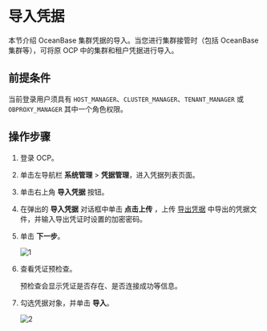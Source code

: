 # 导入凭据

本节介绍 OceanBase 集群凭据的导入。当您进行集群接管时（包括 OceanBase 集群等），可将原 OCP 中的集群和租户凭据进行导入。

## 前提条件

当前登录用户须具有 `HOST_MANAGER`、`CLUSTER_MANAGER`、`TENANT_MANAGER` 或 `OBPROXY_MANAGER` 其中一个角色权限。

## 操作步骤

1. 登录 OCP。

2. 单击左导航栏 **系统管理** \> **凭据管理**，进入凭据列表页面。

3. 单击右上角 **导入凭据** 按钮。

4. 在弹出的 **导入凭据** 对话框中单击 **点击上传** ，上传 [导出凭据](200.export-connection.md) 中导出的凭据文件，并输入导出凭证时设置的加密密码。

5. 单击 **下一步**。

    ![1](https://obbusiness-private.oss-cn-shanghai.aliyuncs.com/doc/img/ocp/422/%E5%AF%BC%E5%85%A5%E5%87%AD%E6%8D%AE%E7%AC%AC%E4%B8%80%E6%AD%A5.png)

6. 查看凭证预检查。

   预检查会显示凭证是否存在、是否连接成功等信息。

7. 勾选凭据对象，并单击 **导入**。

    ![2](https://obbusiness-private.oss-cn-shanghai.aliyuncs.com/doc/img/ocp/422/%E5%AF%BC%E5%85%A5%E5%87%AD%E6%8D%AE%E7%AC%AC%E4%BA%8C%E6%AD%A5.png)
